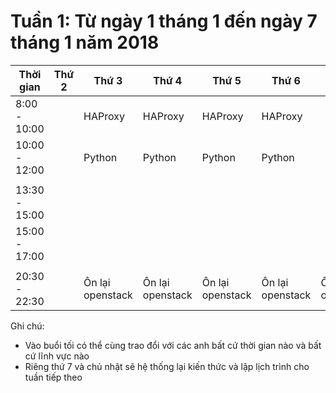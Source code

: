 # Tuần 1: Từ ngày 1 tháng 1 đến ngày 7 tháng 1 năm 2018

Thời gian | Thứ 2 | Thứ 3 | Thứ 4 | Thứ 5 | Thứ 6 | Thứ 7 | CN |
--- | --- | --- | --- | --- | --- | --- | --- |
8:00 - 10:00 |  |  HAProxy | HAProxy | HAProxy | HAProxy |  |  |
10:00 - 12:00 |  | Python | Python | Python | Python |  |  |
| | | | | | | |
13:30 - 15:00 |  |  |  |   |   |   |   |
15:00 - 17:00 |  |  | |  |  |  |  |
| | | | | | | |
20:30 - 22:30 |  | Ôn lại openstack | Ôn lại openstack | Ôn lại openstack | Ôn lại openstack | Ôn lại openstack | Ôn lại openstack |

Ghi chú:

- Vào buổi tối có thể cùng trao đổi với các anh bất cứ thời gian nào và bất cứ lĩnh vực nào 
- Riêng thứ 7 và chủ nhật sẽ hệ thống lại kiến thức và lập lịch trình cho tuần tiếp theo
